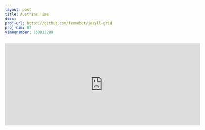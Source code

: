 ```yaml
---
layout: post
title: Austrian Time
desc: 
proj-url: https://github.com/femmebot/jekyll-grid
proj-num: 07
vimeonumber: 150813209
---
```



<iframe src="https://player.vimeo.com/video/150813209" width="640" height="269" frameborder="0" webkitallowfullscreen mozallowfullscreen allowfullscreen></iframe>
